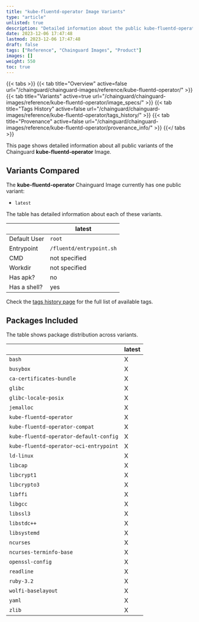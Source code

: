 ```yaml
---
title: "kube-fluentd-operator Image Variants"
type: "article"
unlisted: true
description: "Detailed information about the public kube-fluentd-operator Chainguard Image variants"
date: 2023-12-06 17:47:48
lastmod: 2023-12-06 17:47:48
draft: false
tags: ["Reference", "Chainguard Images", "Product"]
images: []
weight: 550
toc: true
---
```


{{< tabs >}}
{{< tab title="Overview" active=false url="/chainguard/chainguard-images/reference/kube-fluentd-operator/" >}}
{{< tab title="Variants" active=true url="/chainguard/chainguard-images/reference/kube-fluentd-operator/image_specs/" >}}
{{< tab title="Tags History" active=false url="/chainguard/chainguard-images/reference/kube-fluentd-operator/tags_history/" >}}
{{< tab title="Provenance" active=false url="/chainguard/chainguard-images/reference/kube-fluentd-operator/provenance_info/" >}}
{{</ tabs >}}

This page shows detailed information about all public variants of the Chainguard **kube-fluentd-operator** Image.

## Variants Compared
The **kube-fluentd-operator** Chainguard Image currently has one public variant: 

- `latest`

The table has detailed information about each of these variants.

|              | latest                   |
|--------------|--------------------------|
| Default User | `root`                   |
| Entrypoint   | `/fluentd/entrypoint.sh` |
| CMD          | not specified            |
| Workdir      | not specified            |
| Has apk?     | no                       |
| Has a shell? | yes                      |

Check the [tags history page](/chainguard/chainguard-images/reference/kube-fluentd-operator/tags_history/) for the full list of available tags.

## Packages Included
The table shows package distribution across variants.

|                                        | latest |
|----------------------------------------|--------|
| `bash`                                 | X      |
| `busybox`                              | X      |
| `ca-certificates-bundle`               | X      |
| `glibc`                                | X      |
| `glibc-locale-posix`                   | X      |
| `jemalloc`                             | X      |
| `kube-fluentd-operator`                | X      |
| `kube-fluentd-operator-compat`         | X      |
| `kube-fluentd-operator-default-config` | X      |
| `kube-fluentd-operator-oci-entrypoint` | X      |
| `ld-linux`                             | X      |
| `libcap`                               | X      |
| `libcrypt1`                            | X      |
| `libcrypto3`                           | X      |
| `libffi`                               | X      |
| `libgcc`                               | X      |
| `libssl3`                              | X      |
| `libstdc++`                            | X      |
| `libsystemd`                           | X      |
| `ncurses`                              | X      |
| `ncurses-terminfo-base`                | X      |
| `openssl-config`                       | X      |
| `readline`                             | X      |
| `ruby-3.2`                             | X      |
| `wolfi-baselayout`                     | X      |
| `yaml`                                 | X      |
| `zlib`                                 | X      |

